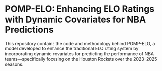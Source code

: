 # POMP-ELO: Enhancing ELO Ratings with Dynamic Covariates for NBA Predictions
This repository contains the code and methodology behind POMP-ELO, a model developed to enhance the traditional ELO rating system by incorporating dynamic covariates for predicting the performance of NBA teams—specifically focusing on the Houston Rockets over the 2023–2025 seasons.
